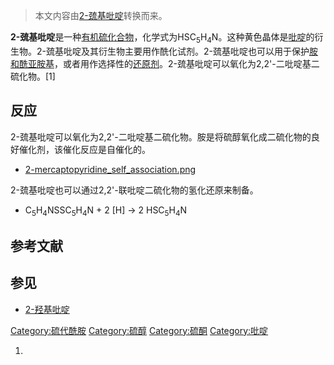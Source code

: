 > 本文内容由[2-巯基吡啶](https://zh.wikipedia.org/wiki/2-巯基吡啶)转换而来。


**2-巯基吡啶**是一种[有机硫化合物](https://zh.wikipedia.org/wiki/有机硫化合物 "wikilink")，化学式为HSC<sub>5</sub>H<sub>4</sub>N。这种黄色晶体是[吡啶](../Page/吡啶.md "wikilink")的衍生物。2-巯基吡啶及其衍生物主要用作酰化试剂。2-巯基吡啶也可以用于保护[胺和](https://zh.wikipedia.org/wiki/胺 "wikilink")[酰亚胺基](https://zh.wikipedia.org/wiki/酰亚胺 "wikilink")，或者用作选择性的[还原剂](https://zh.wikipedia.org/wiki/还原剂 "wikilink")。2-巯基吡啶可以氧化为2,2'-二吡啶基二硫化物。\[1\]

## 反应

2-巯基吡啶可以氧化为2,2'-二吡啶基二硫化物。胺是将硫醇氧化成二硫化物的良好催化剂，该催化反应是自催化的。

  -
    [2-mercaptopyridine_self_association.png](https://zh.wikipedia.org/wiki/File:2-mercaptopyridine_self_association.png "fig:2-mercaptopyridine_self_association.png")

2-巯基吡啶也可以通过2,2'-联吡啶二硫化物的氢化还原来制备。

  -
    C<sub>5</sub>H<sub>4</sub>NSSC<sub>5</sub>H<sub>4</sub>N + 2 \[H\] → 2 HSC<sub>5</sub>H<sub>4</sub>N

## 参考文献

## 参见

  - [2-羟基吡啶](../Page/2-羟基吡啶.md "wikilink")

[Category:硫代酰胺](https://zh.wikipedia.org/wiki/Category:硫代酰胺 "wikilink") [Category:硫醇](https://zh.wikipedia.org/wiki/Category:硫醇 "wikilink") [Category:硫酮](https://zh.wikipedia.org/wiki/Category:硫酮 "wikilink") [Category:吡啶](https://zh.wikipedia.org/wiki/Category:吡啶 "wikilink")

1.